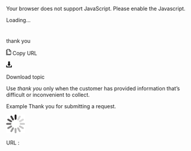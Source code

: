 Your browser does not support JavaScript. Please enable the Javascript.

Loading...

# 

thank you

![Copy URL](thank-you_files/Copy.png)
Copy URL

![Download](thank-you_files/Download.png)

Download topic

Use *thank you* only when the customer has provided information that’s difficult or inconvenient to collect.

Example Thank you for submitting a request. 

![In progress](thank-you_files/activity-large.gif)

URL :
